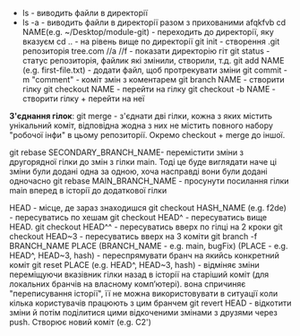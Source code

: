 * ls - виводить файли в директорії
* ls -a - виводить файли в директорії разом з прихованими afqkfvb
cd NAME(e.g. ~/Desktop/module-git) - переходить до директорії, яку вказуєм
cd .. - на рівень вище по директорії
git init - створення .git репозиторія
tree.com //a //f - показати директорію гіт
git status - статус репозиторія, файлик які змінили, створили, т.д.
git add NAME (e.g. first-file.txt) - додати файл, щоб протрекувати зміни
git commit -m "comment" - коміт змін з коментарем
git branch NAME - створити гілку
git checkout NAME - перейти на гілку
git checkout -b NAME - створити гілку + перейти на неї

**З'єднання гілок**:
git merge - з'єднати дві гілки, кожна з яких містить унікальний коміт, відповідна жодна з них не містить повного набору "робочої інфи" в цьому репозиторії. Окремо checkout + merge до іншої. 

git rebase SECONDARY_BRANCH_NAME- перемістити зміни з другорядної гілки до змін з гілки main. Тоді це буде виглядати наче ці зміни були додані одна за одною, хоча насправді вони були додані одночасно
git rebase MAIN_BRANCH_NAME - просунути посилання гілки main вперед в історії до додаткової гілки

HEAD - місце, де зараз знаходишся
git checkout HASH_NAME (e.g. f2de) - пересуватись по хешам
git checkout HEAD^ - пересуватись вище HEAD. 
git checkout HEAD^^ - пересуватись вверх по гілці на 2 кроки
git checkout HEAD~3 - пересуватись вверх на 3 коміти
git branch -f BRANCH_NAME PLACE (BRANCH_NAME - e.g. main, bugFix) (PLACE - e.g. HEAD^, HEAD~3, hash) - переспрямувати бранч на якийсь конкретний коміт
git reset PLACE (e.g. HEAD^, HEAD~3, hash) - відміняє зміни переміщуючи вказівник гілки назад в історії на старіший коміт (для локальних бранчів на власному комп’ютері). вона спричиняє "переписування історії", її не можна використовувати в ситуації коли кілька користувачів працюють з цим бранчем
git revert HEAD - відкотити зміни й потім поділитися цими відкоченими змінами з друзями через push. Створює новий коміт (e.g. C2')
